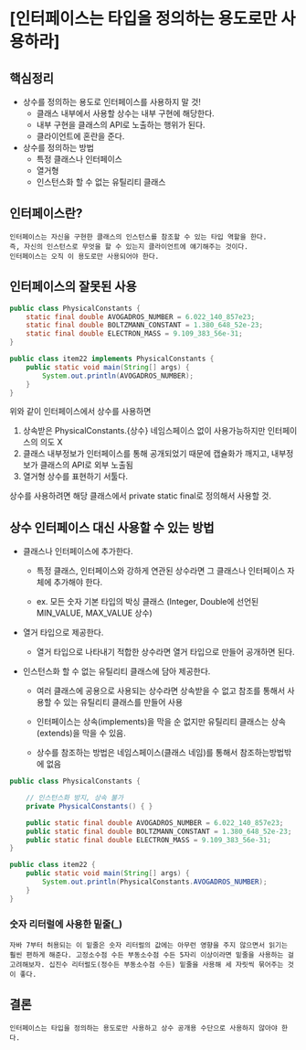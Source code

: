 # [인터페이스는 타입을 정의하는 용도로만 사용하라]

## 핵심정리
* 상수를 정의하는 용도로 인터페이스를 사용하지 말 것!
    * 클래스 내부에서 사용할 상수는 내부 구현에 해당한다.
    * 내부 구현을 클래스의 API로 노출하는 행위가 된다.
    * 클라이언트에 혼란을 준다.
* 상수를 정의하는 방법
    * 특정 클래스나 인터페이스
    * 열거형
    * 인스턴스화 할 수 없는 유틸리티 클래스


## 인터페이스란?
    인터페이스는 자신을 구현한 클래스의 인스턴스를 참조할 수 있는 타입 역할을 한다.   
    즉, 자신의 인스턴스로 무엇을 할 수 있는지 클라이언트에 얘기해주는 것이다.
    인터페이스는 오직 이 용도로만 사용되어야 한다.


## 인터페이스의 잘못된 사용

```JAVA
public class PhysicalConstants {
    static final double AVOGADROS_NUMBER = 6.022_140_857e23;
    static final double BOLTZMANN_CONSTANT = 1.380_648_52e-23;
    static final double ELECTRON_MASS = 9.109_383_56e-31;
}

```

```JAVA
public class item22 implements PhysicalConstants {
    public static void main(String[] args) {
        System.out.println(AVOGADROS_NUMBER);
    }
}
```
위와 같이 인터페이스에서 상수를 사용하면
1. 상속받은 PhysicalConstants.{상수} 네임스페이스 없이 사용가능하지만 인터페이스의 의도 X
2. 클래스 내부정보가 인터페이스를 통해 공개되었기 때문에 캡슐화가 깨지고, 내부정보가 클래스의 API로 외부 노출됨
3. 열거형 상수를 표현하기 서툴다.


상수를 사용하려면 해당 클래스에서 private static final로 정의해서 사용할 것.

## 상수 인터페이스 대신 사용할 수 있는 방법
* 클래스나 인터페이스에 추가한다.

    * 특정 클래스, 인터페이스와 강하게 연관된 상수라면 그 클래스나 인터페이스 자체에 추가해야 한다.

    * ex. 모든 숫자 기본 타입의 박싱 클래스 (Integer, Double에 선언된 MIN_VALUE, MAX_VALUE 상수)

* 열거 타입으로 제공한다.

    * 열거 타입으로 나타내기 적합한 상수라면 열거 타입으로 만들어 공개하면 된다.

* 인스턴스화 할 수 없는 유틸리티 클래스에 담아 제공한다.
    * 여러 클래스에 공용으로 사용되는 상수라면 상속받을 수 없고 참조를 통해서 사용할 수 있는 유틸리티 클래스를 만들어 사용

    * 인터페이스는 상속(implements)을 막을 순 없지만 유틸리티 클래스는 상속(extends)을 막을 수 있음.

    * 상수를 참조하는 방법은 네임스페이스(클래스 네임)를 통해서 참조하는방법밖에 없음


```JAVA
public class PhysicalConstants {

    // 인스턴스화 방지, 상속 불가
    private PhysicalConstants() { }

    public static final double AVOGADROS_NUMBER = 6.022_140_857e23;
    public static final double BOLTZMANN_CONSTANT = 1.380_648_52e-23;
    public static final double ELECTRON_MASS = 9.109_383_56e-31;
}
```

```JAVA
public class item22 {
    public static void main(String[] args) {
        System.out.println(PhysicalConstants.AVOGADROS_NUMBER);
    }
}
```

### 숫자 리터럴에 사용한 밑줄(_)
    자바 7부터 허용되는 이 밑줄은 숫자 리터럴의 값에는 아무런 영향을 주지 않으면서 읽기는 훨씬 편하게 해준다. 고정소수점 수든 부동소수점 수든 5자리 이상이라면 밑줄을 사용하는 걸 고려해보자. 십진수 리터럴도(정수든 부동소수점 수든) 밑줄을 사용해 세 자릿씩 묶어주는 것이 좋다.



## 결론
    인터페이스는 타입을 정의하는 용도로만 사용하고 상수 공개용 수단으로 사용하지 않아야 한다.
